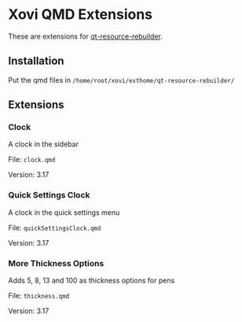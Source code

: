 # Xovi QMD Extensions
These are extensions for [qt-resource-rebuilder](https://github.com/asivery/rmpp-xovi-extensions/tree/master/qt-resource-rebuilder).
## Installation
Put the qmd files in `/home/root/xovi/exthome/qt-resource-rebuilder/`
## Extensions
### Clock
A clock in the sidebar

File: `clock.qmd`

Version: 3.17

### Quick Settings Clock
A clock in the quick settings menu

File: `quickSettingsClock.qmd`

Version: 3.17

### More Thickness Options
Adds 5, 8, 13 and 100 as thickness options for pens

File: `thickness.qmd`

Version: 3.17
